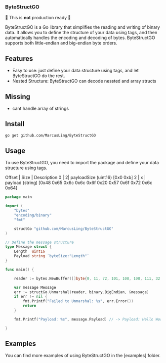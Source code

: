 ### ByteStructGO
:construction: This is **not** production ready :construction:

ByteStructGO is a Go library that simplifies the reading and writing of binary data. It allows you to define the structure of your data using tags, and then automatically handles the encoding and decoding of bytes. ByteStructGO supports both little-endian and big-endian byte orders.

## Features
-  Easy to use: just define your data structure using tags, and let ByteStructGO do the rest.
-  Nested Structure: ByteStructGO can decode nessted and array structs

## Missing
- cant handle array of strings


## Install

```sh
go get github.com/MarcusLing/ByteStructGO
```

## Usage

To use ByteStructGO, you need to import the package and define your data structure using tags.


Offset |  Size	| Description
0 | 2|  payloadSize (uint16) [0x0 0xb]
2 | x |  payload (string) [0x48 0x65 0x6c 0x6c 0x6f 0x20 0x57 0x6f 0x72 0x6c 0x64]


```go
package main

import (
	"bytes"
	"encoding/binary"
	"fmt"

	structGo "github.com/MarcusLing/ByteStructGO"
)

// Define the message structure
type Message struct {
	Length  uint16 
	Payload string `byteSize:"Length"`
}

func main() {

	reader := bytes.NewBuffer([]byte{0, 11, 72, 101, 108, 108, 111, 32, 87, 111, 114, 108, 100})

	var message Message
	err := structGo.Unmarshal(reader, binary.BigEndian, &message)
	if err != nil {
		fmt.Printf("Failed to Unmarshal: %s", err.Error())
		return
	}

	fmt.Printf("Payload: %s", message.Payload) // -> Payload: Hello World

}

```




## Examples
You can find more examples of using ByteStructGO in the [examples] folder.

